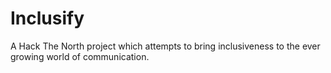 # Inclusify
A Hack The North project which attempts to bring inclusiveness to the ever growing world of communication.

